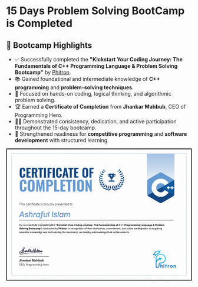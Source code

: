 # 15 Days Problem Solving BootCamp is Completed

## 🚀 Bootcamp Highlights

- ✅ Successfully completed the **"Kickstart Your Coding Journey: The Fundamentals of C++ Programming Language & Problem Solving Bootcamp"** by [Phitron](https://phitron.io).
- 📚 Gained foundational and intermediate knowledge of **C++ programming** and **problem-solving techniques**.
- 🧠 Focused on hands-on coding, logical thinking, and algorithmic problem solving.
- 🏆 Earned a **Certificate of Completion** from **Jhankar Mahbub**, CEO of Programming Hero.
- 👨‍💻 Demonstrated consistency, dedication, and active participation throughout the 15-day bootcamp.
- 💪 Strengthened readiness for **competitive programming** and **software development** with structured learning.


![Certificate](image/bootcamp_certificate.png)
